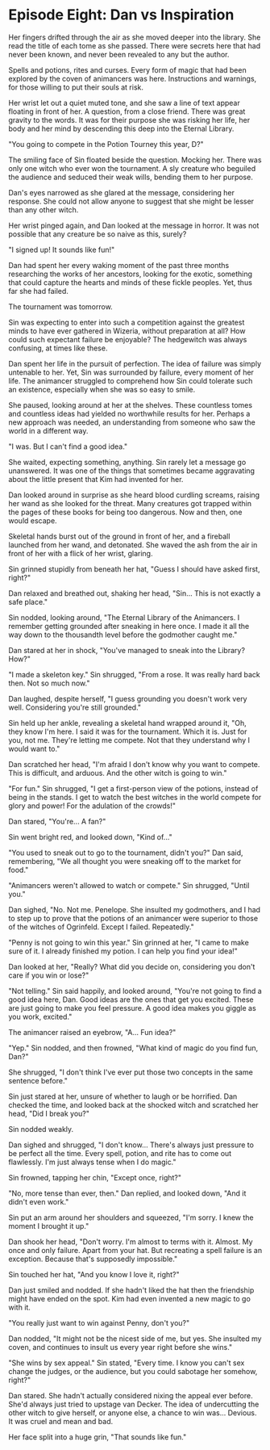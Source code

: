# Episode Eight: Dan vs Inspiration

Her fingers drifted through the air as she moved deeper into the library. She read the title of each tome as she passed. There were secrets here that had never been known, and never been revealed to any but the author.

Spells and potions, rites and curses. Every form of magic that had been explored by the coven of animancers was here. Instructions and warnings, for those willing to put their souls at risk.

Her wrist let out a quiet muted tone, and she saw a line of text appear floating in front of her. A question, from a close friend. There was great gravity to the words. It was for their purpose she was risking her life, her body and her mind by descending this deep into the Eternal Library.

"You going to compete in the Potion Tourney this year, D?"

The smiling face of Sin floated beside the question. Mocking her. There was only one witch who ever won the tournament. A sly creature who beguiled the audience and seduced their weak wills, bending them to her purpose.

Dan's eyes narrowed as she glared at the message, considering her response. She could not allow anyone to suggest that she might be lesser than any other witch.

Her wrist pinged again, and Dan looked at the message in horror. It was not possible that any creature be so naive as this, surely?

"I signed up! It sounds like fun!"

Dan had spent her every waking moment of the past three months researching the works of her ancestors, looking for the exotic, something that could capture the hearts and minds of these fickle peoples. Yet, thus far she had failed.

The tournament was tomorrow.

Sin was expecting to enter into such a competition against the greatest minds to have ever gathered in Wizeria, without preparation at all? How could such expectant failure be enjoyable? The hedgewitch was always confusing, at times like these.

Dan spent her life in the pursuit of perfection. The idea of failure was simply untenable to her. Yet, Sin was surrounded by failure, every moment of her life. The animancer struggled to comprehend how Sin could tolerate such an existence, especially when she was so easy to smile.

She paused, looking around at her at the shelves. These countless tomes and countless ideas had yielded no worthwhile results for her. Perhaps a new approach was needed, an understanding from someone who saw the world in a different way.

"I was. But I can't find a good idea."

She waited, expecting something, anything. Sin rarely let a message go unanswered. It was one of the things that sometimes became aggravating about the little present that Kim had invented for her.

Dan looked around in surprise as she heard blood curdling screams, raising her wand as she looked for the threat. Many creatures got trapped within the pages of these books for being too dangerous. Now and then, one would escape.

Skeletal hands burst out of the ground in front of her, and a fireball launched from her wand, and detonated. She waved the ash from the air in front of her with a flick of her wrist, glaring.

Sin grinned stupidly from beneath her hat, "Guess I should have asked first, right?"

Dan relaxed and breathed out, shaking her head, "Sin... This is not exactly a safe place."

Sin nodded, looking around, "The Eternal Library of the Animancers. I remember getting grounded after sneaking in here once. I made it all the way down to the thousandth level before the godmother caught me."

Dan stared at her in shock, "You've managed to sneak into the Library? How?"

"I made a skeleton key." Sin shrugged, "From a rose. It was really hard back then. Not so much now."

Dan laughed, despite herself, "I guess grounding you doesn't work very well. Considering you're still grounded."

Sin held up her ankle, revealing a skeletal hand wrapped around it, "Oh, they know I'm here. I said it was for the tournament. Which it is. Just for you, not me. They're letting me compete. Not that they understand why I would want to."

Dan scratched her head, "I'm afraid I don't know why you want to compete. This is difficult, and arduous. And the other witch is going to win."

"For fun." Sin shrugged, "I get a first-person view of the potions, instead of being in the stands. I get to watch the best witches in the world compete for glory and power! For the adulation of the crowds!"

Dan stared, "You're... A fan?"

Sin went bright red, and looked down, "Kind of..."

"You used to sneak out to go to the tournament, didn't you?" Dan said, remembering, "We all thought you were sneaking off to the market for food."

"Animancers weren't allowed to watch or compete." Sin shrugged, "Until you."

Dan sighed, "No. Not me. Penelope. She insulted my godmothers, and I had to step up to prove that the potions of an animancer were superior to those of the witches of Ogrinfeld. Except I failed. Repeatedly."

"Penny is not going to win this year." Sin grinned at her, "I came to make sure of it. I already finished my potion. I can help you find your idea!"

Dan looked at her, "Really? What did you decide on, considering you don't care if you win or lose?"

"Not telling." Sin said happily, and looked around, "You're not going to find a good idea here, Dan. Good ideas are the ones that get you excited. These are just going to make you feel pressure. A good idea makes you giggle as you work, excited."

The animancer raised an eyebrow, "A... Fun idea?"

"Yep." Sin nodded, and then frowned, "What kind of magic do you find fun, Dan?"

She shrugged, "I don't think I've ever put those two concepts in the same sentence before."

Sin just stared at her, unsure of whether to laugh or be horrified. Dan checked the time, and looked back at the shocked witch and scratched her head, "Did I break you?"

Sin nodded weakly.

Dan sighed and shrugged, "I don't know... There's always just pressure to be perfect all the time. Every spell, potion, and rite has to come out flawlessly. I'm just always tense when I do magic."

Sin frowned, tapping her chin, "Except once, right?"

"No, more tense than ever, then." Dan replied, and looked down, "And it didn't even work."

Sin put an arm around her shoulders and squeezed, "I'm sorry. I knew the moment I brought it up."

Dan shook her head, "Don't worry. I'm almost to terms with it. Almost. My once and only failure. Apart from your hat. But recreating a spell failure is an exception. Because that's supposedly impossible."

Sin touched her hat, "And you know I love it, right?"

Dan just smiled and nodded. If she hadn't liked the hat then the friendship might have ended on the spot. Kim had even invented a new magic to go with it.

"You really just want to win against Penny, don't you?"

Dan nodded, "It might not be the nicest side of me, but yes. She insulted my coven, and continues to insult us every year right before she wins."

"She wins by sex appeal." Sin stated, "Every time. I know you can't sex change the judges, or the audience, but you could sabotage her somehow, right?"

Dan stared. She hadn't actually considered nixing the appeal ever before. She'd always just tried to upstage van Decker. The idea of undercutting the other witch to give herself, or anyone else, a chance to win was... Devious. It was cruel and mean and bad.

Her face split into a huge grin, "That sounds like fun."
